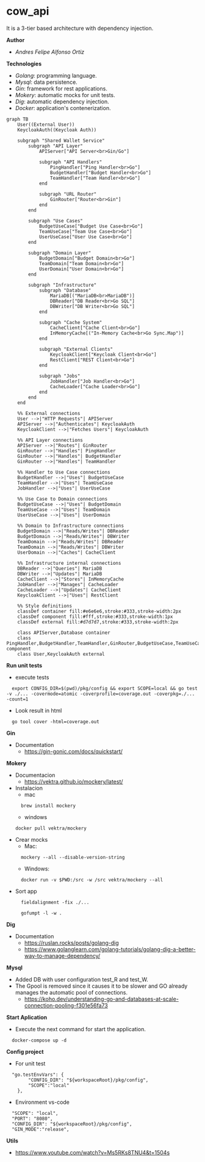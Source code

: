 # cow_api

It is a 3-tier based architecture with dependency injection.

**Author**
  - *Andres Felipe Alfonso Ortiz*

**Technologies**
  - *Golang*: programming language.
  - *Mysql*: data persistence.
  - *Gin*: framework for rest applications.
  - *Mokery*: automatic mocks for unit tests.
  - *Dig*: automatic dependency injection.
  - *Docker*: application's contenerization.

```mermaid
graph TB
    User((External User))
    KeycloakAuth((Keycloak Auth))

    subgraph "Shared Wallet Service"
        subgraph "API Layer"
            APIServer["API Server<br>Gin/Go"]
            
            subgraph "API Handlers"
                PingHandler["Ping Handler<br>Go"]
                BudgetHandler["Budget Handler<br>Go"]
                TeamHandler["Team Handler<br>Go"]
            end

            subgraph "URL Router"
                GinRouter["Router<br>Gin"]
            end
        end

        subgraph "Use Cases"
            BudgetUseCase["Budget Use Case<br>Go"]
            TeamUseCase["Team Use Case<br>Go"]
            UserUseCase["User Use Case<br>Go"]
        end

        subgraph "Domain Layer"
            BudgetDomain["Budget Domain<br>Go"]
            TeamDomain["Team Domain<br>Go"]
            UserDomain["User Domain<br>Go"]
        end

        subgraph "Infrastructure"
            subgraph "Database"
                MariaDB[("MariaDB<br>MariaDB")]
                DBReader["DB Reader<br>Go SQL"]
                DBWriter["DB Writer<br>Go SQL"]
            end

            subgraph "Cache System"
                CacheClient["Cache Client<br>Go"]
                InMemoryCache[("In-Memory Cache<br>Go Sync.Map")]
            end

            subgraph "External Clients"
                KeycloakClient["Keycloak Client<br>Go"]
                RestClient["REST Client<br>Go"]
            end

            subgraph "Jobs"
                JobHandler["Job Handler<br>Go"]
                CacheLoader["Cache Loader<br>Go"]
            end
        end
    end

    %% External connections
    User -->|"HTTP Requests"| APIServer
    APIServer -->|"Authenticates"| KeycloakAuth
    KeycloakClient -->|"Fetches Users"| KeycloakAuth

    %% API Layer connections
    APIServer -->|"Routes"| GinRouter
    GinRouter -->|"Handles"| PingHandler
    GinRouter -->|"Handles"| BudgetHandler
    GinRouter -->|"Handles"| TeamHandler

    %% Handler to Use Case connections
    BudgetHandler -->|"Uses"| BudgetUseCase
    TeamHandler -->|"Uses"| TeamUseCase
    JobHandler -->|"Uses"| UserUseCase

    %% Use Case to Domain connections
    BudgetUseCase -->|"Uses"| BudgetDomain
    TeamUseCase -->|"Uses"| TeamDomain
    UserUseCase -->|"Uses"| UserDomain

    %% Domain to Infrastructure connections
    BudgetDomain -->|"Reads/Writes"| DBReader
    BudgetDomain -->|"Reads/Writes"| DBWriter
    TeamDomain -->|"Reads/Writes"| DBReader
    TeamDomain -->|"Reads/Writes"| DBWriter
    UserDomain -->|"Caches"| CacheClient

    %% Infrastructure internal connections
    DBReader -->|"Queries"| MariaDB
    DBWriter -->|"Updates"| MariaDB
    CacheClient -->|"Stores"| InMemoryCache
    JobHandler -->|"Manages"| CacheLoader
    CacheLoader -->|"Updates"| CacheClient
    KeycloakClient -->|"Uses"| RestClient

    %% Style definitions
    classDef container fill:#e6e6e6,stroke:#333,stroke-width:2px
    classDef component fill:#fff,stroke:#333,stroke-width:1px
    classDef external fill:#d7d7d7,stroke:#333,stroke-width:2px
    
    class APIServer,Database container
    class PingHandler,BudgetHandler,TeamHandler,GinRouter,BudgetUseCase,TeamUseCase,UserUseCase,KeycloakClient,RestClient,JobHandler,CacheLoader component
    class User,KeycloakAuth external
```

**Run unit tests**
  - execute tests
  ```
    export CONFIG_DIR=$(pwd)/pkg/config && export SCOPE=local && go test -v ./... -covermode=atomic -coverprofile=coverage.out -coverpkg=./... -count=1
  ```
  - Look result in html
  ```
    go tool cover -html=coverage.out
  ```
**Gin**
  - Documentation
    - https://gin-gonic.com/docs/quickstart/

**Mokery**
  - Documentacion
    - https://vektra.github.io/mockery/latest/
  - Instalacion 
    - mac
    ```
      brew install mockery
    ```
    - windows
    ```
    docker pull vektra/mockery
    ```
  - Crear mocks
    - Mac:
    ```
      mockery --all --disable-version-string
    ```
    - Windows:
    ```
      docker run -v $PWD:/src -w /src vektra/mockery --all
    ```
  - Sort app
    ```
      fieldalignment -fix ./...
    ```
    ```
      gofumpt -l -w .
    ```
  
**Dig**
  - Documentation
    - https://ruslan.rocks/posts/golang-dig
    - https://www.golanglearn.com/golang-tutorials/golang-dig-a-better-way-to-manage-dependency/

**Mysql**
  - Added DB with user configuration test_R and test_W.
  - The Gpool is removed since it causes it to be slower and GO already manages the automatic pool of connections.
    - https://koho.dev/understanding-go-and-databases-at-scale-connection-pooling-f301e56fa73

**Start Aplication**
  - Execute the next command for start the application.
  ```
    docker-compose up -d
  ```
**Config project**
  - For unit test
  ```
    "go.testEnvVars": {
          "CONFIG_DIR": "${workspaceRoot}/pkg/config",
          "SCOPE":"local"
      },
  ```
  - Environment vs-code
  ```
    "SCOPE": "local",
    "PORT": "8080",
    "CONFIG_DIR": "${workspaceRoot}/pkg/config",
    "GIN_MODE":"release",
  ```

**Utils**
- https://www.youtube.com/watch?v=Ms5RKs8TNU4&t=1504s